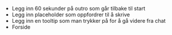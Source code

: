 - Legg inn 60 sekunder på outro som går tilbake til start
- Legg inn placeholder som oppfordrer til å skrive
- Legg inn en tooltip som man trykker på for å gå videre fra chat
- Forside
